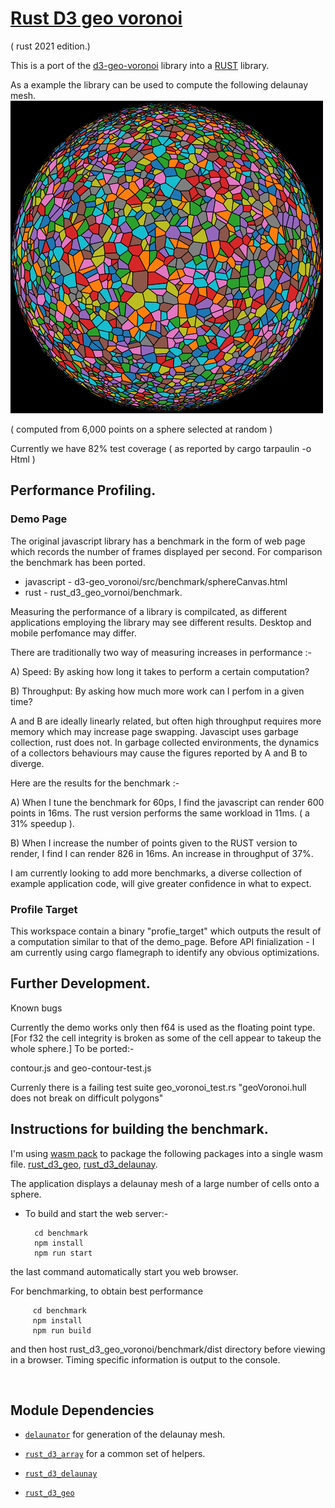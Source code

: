 # [Rust D3 geo voronoi](<https://github.com/martinfrances107/rust_d3_geo_voronoi>)

( rust 2021 edition.)

This is a port of the [d3-geo-voronoi](<https://github.com/Fil/d3-geo-voronoi>) library into a [RUST](<https://www.rust-lang.org/>) library.

 As a example the library can be used to compute the following delaunay mesh.
![Delaunay mesh from a set of random points on a sphere](./lamp.png "Delaunay mesh from a set of random points on a sphere")

( computed from 6,000 points on a sphere selected at random )

Currently we have 82% test coverage ( as reported by cargo tarpaulin -o Html )

## Performance Profiling.

### Demo Page
The original javascript library has a benchmark in the form of web page which records the number of frames displayed per second. For comparison the benchmark has been ported.

 - javascript -  d3-geo_voronoi/src/benchmark/sphereCanvas.html
 - rust -  rust_d3_geo_vornoi/benchmark.


Measuring the performance of a library is compilcated, as different applications employing the library may see different results. Desktop and mobile perfomance may differ.

There are traditionally two way of measuring increases in performance :-

A) Speed: By asking how long it takes to perform a certain computation?

B) Throughput:  By asking how much more work can I perfom in a given time?

A and B are ideally linearly related, but often high throughput requires more memory which may increase page swapping. Javascipt uses garbage collection, rust does not. In garbage collected environments, the dynamics of a collectors behaviours may cause the figures reported by A and B to diverge.

Here are the results for the benchmark :-

A) When I tune the benchmark for 60ps, I find the javascript can render 600 points in 16ms. The rust version performs the same workload in 11ms. ( a 31% speedup ).

B) When I increase the number of points given to the RUST version to render, I find I can render 826 in 16ms. An increase in throughput of 37%.

I am currently looking to add more benchmarks, a diverse collection of example application code, will give greater confidence in what to expect.

### Profile Target
This workspace contain a binary "profie_target" which outputs the result of a computation similar to that of the demo_page. Before API finialization - I am currently  using cargo flamegraph to identify any obvious optimizations.

## Further Development.

Known bugs

Currently the demo works only then f64 is used as the floating point type. [For f32 the cell integrity is broken as some of the cell appear to takeup the whole sphere.]
To be ported:-

contour.js and geo-contour-test.js

Currenly there is a failing test suite
geo_voronoi_test.rs "geoVoronoi.hull does not break on difficult polygons"


## Instructions for building the benchmark.

I'm using [wasm pack](<https://github.com/rustwasm/wasm-pack>) to package the
 following packages into a single wasm file.
 [rust_d3_geo](<https://github.com/martinfrances107/rust_d3_geo>),
 [rust_d3_delaunay](<https://github.com/martinfrances107/rust_d3_delaunay>).

The application displays a delaunay mesh of a large number of cells onto a sphere.

* To build and start the web server:-

        cd benchmark
        npm install
        npm run start

the last command automatically start you web browser.

For benchmarking, to obtain best performance

         cd benchmark
         npm install
         npm run build

and then host rust_d3_geo_voronoi/benchmark/dist directory before viewing in a browser.
Timing specific information is output to the console.

<br/>

## Module Dependencies

* [`delaunator`]("https://github.com/mourner/delaunator-rs.git") for generation
   of the delaunay mesh.

* [`rust_d3_array`]("https://github.com/martinfrances107/rust_d3_array.git")
   for a common set of helpers.

* [`rust_d3_delaunay`]("https://github.com/martinfrances107/rust_d3_delaunay.git")

* [`rust_d3_geo`]("https://github.com/martinfrances107/rust_d3_geo.git")
